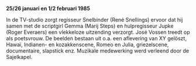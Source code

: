 **25/26 januari en 1/2 februari  1985**

In de TV-studio zorgt regisseur Snelbinder (René Snellings) ervoor dat hij samen met de scriptgirl Gemma (Marij Steps) en hulpregisseur Jupke (Roger Everaers) een vlekkeloze uitzending verzorgt. José Vossen treedt op als poetsvrouw. De beelden bestaan uit o.a. een aflevering van XY gelöszt, Hawaï, Indianen- en kozakkenscene, Romeo en Julia,  griezelscene, documentaire, slapstick enz. Muzikale medewerking werd verleend door de Sajelkapel.

